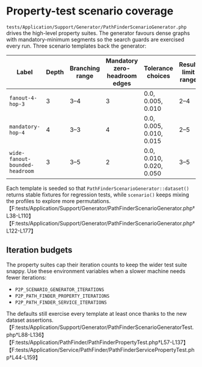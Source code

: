 # Property-test scenario coverage

`tests/Application/Support/Generator/PathFinderScenarioGenerator.php` drives the
high-level property suites. The generator favours dense graphs with
mandatory-minimum segments so the search guards are exercised every run. Three
scenario templates back the generator:

| Label | Depth | Branching range | Mandatory zero-headroom edges | Tolerance choices | Result limit range |
| --- | --- | --- | --- | --- | --- |
| `fanout-4-hop-3` | 3 | 3–4 | 3 | 0.0, 0.005, 0.010 | 2–4 |
| `mandatory-hop-4` | 4 | 3–3 | 4 | 0.0, 0.005, 0.010, 0.015 | 2–5 |
| `wide-fanout-bounded-headroom` | 3 | 3–5 | 2 | 0.0, 0.010, 0.020, 0.050 | 3–5 |

Each template is seeded so that `PathFinderScenarioGenerator::dataset()` returns
stable fixtures for regression tests, while `scenario()` keeps mixing the
profiles to explore more permutations.【F:tests/Application/Support/Generator/PathFinderScenarioGenerator.php†L38-L110】【F:tests/Application/Support/Generator/PathFinderScenarioGenerator.php†L122-L177】

## Iteration budgets

The property suites cap their iteration counts to keep the wider test suite
snappy. Use these environment variables when a slower machine needs fewer
iterations:

- `P2P_SCENARIO_GENERATOR_ITERATIONS`
- `P2P_PATH_FINDER_PROPERTY_ITERATIONS`
- `P2P_PATH_FINDER_SERVICE_ITERATIONS`

The defaults still exercise every template at least once thanks to the new
dataset assertions.【F:tests/Application/Support/Generator/PathFinderScenarioGeneratorTest.php†L88-L136】【F:tests/Application/PathFinder/PathFinderPropertyTest.php†L57-L137】【F:tests/Application/Service/PathFinder/PathFinderServicePropertyTest.php†L44-L159】
